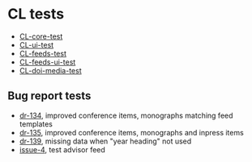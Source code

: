 

# CL tests

+ [CL-core-test](CL-core-test.html)
+ [CL-ui-test](CL-ui-test.html)
+ [CL-feeds-test](CL-feeds-test.html)
+ [CL-feeds-ui-test](CL-feeds-ui-test.html)
+ [CL-doi-media-test](CL-doi-media-test.html)

## Bug report tests

+ [dr-134](dr-134-test.html), improved conference items, monographs matching feed templates
+ [dr-135](dr-135-test.html), improved conference items, monographs and inpress items
+ [dr-139](dr-139-test.html), missing data when "year heading" not used
+ [issue-4](issue-4-test.html), test advisor feed
